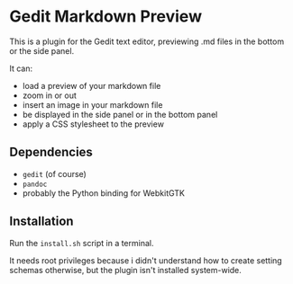 # Gedit Markdown Preview

This is a plugin for the Gedit text editor, previewing .md files in the bottom or the side panel.

It can:

- load a preview of your markdown file
- zoom in or out
- insert an image in your markdown file
- be displayed in the side panel or in the bottom panel
- apply a CSS stylesheet to the preview

## Dependencies

- `gedit` (of course)
- `pandoc`
- probably the Python binding for WebkitGTK

## Installation

Run the `install.sh` script in a terminal.

It needs root privileges because i didn't understand how to create setting schemas otherwise, but the plugin isn't installed system-wide.
